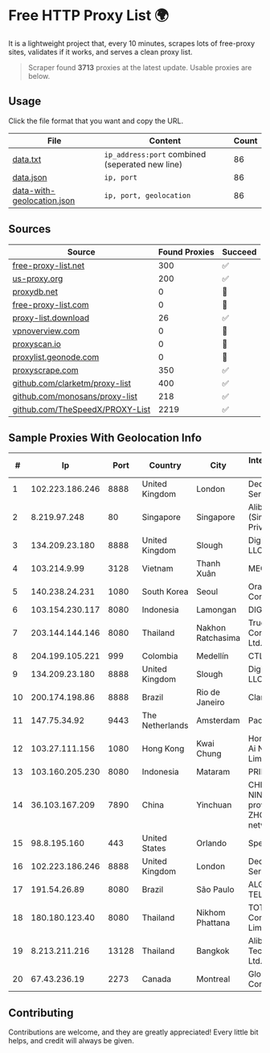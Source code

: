 
# Free HTTP Proxy List 🌍

It is a lightweight project that, every 10 minutes, scrapes lots of free-proxy sites, validates if it works, and serves a clean proxy list.


> Scraper found **3713** proxies at the latest update. Usable proxies are below.

## Usage

Click the file format that you want and copy the URL.


|File|Content|Count|
|----|-------|-----|
|[data.txt](https://raw.githubusercontent.com/themiralay/Proxy-List-World/master/data.txt)|`ip_address:port` combined (seperated new line)|86|
|[data.json](https://raw.githubusercontent.com/themiralay/Proxy-List-World/master/data.json)|`ip, port`|86|
|[data-with-geolocation.json](https://raw.githubusercontent.com/themiralay/Proxy-List-World/master/data-with-geolocation.json)|`ip, port, geolocation`|86|

## Sources

|Source|Found Proxies|Succeed|
|------|-------------|-------|
|[free-proxy-list.net](https://free-proxy-list.net)|300|✅|
|[us-proxy.org](https://www.us-proxy.org)|200|✅|
|[proxydb.net](http://proxydb.net)|0|🚫|
|[free-proxy-list.com](https://free-proxy-list.com/?page=&port=&type%5B%5D=http&type%5B%5D=https&up_time=0&search=Search)|0|🚫|
|[proxy-list.download](https://www.proxy-list.download/HTTP)|26|✅|
|[vpnoverview.com](https://vpnoverview.com/privacy/anonymous-browsing/free-proxy-servers)|0|🚫|
|[proxyscan.io](https://www.proxyscan.io)|0|🚫|
|[proxylist.geonode.com](https://proxylist.geonode.com/api/proxy-list?limit=300&page=1&sort_by=lastChecked&sort_type=desc&protocols=http,https)|0|🚫|
|[proxyscrape.com](https://api.proxyscrape.com/v2/?request=displayproxies&protocol=http&timeout=10000&country=all&ssl=all&anonymity=all)|350|✅|
|[github.com/clarketm/proxy-list](https://raw.githubusercontent.com/clarketm/proxy-list/master/proxy-list-raw.txt)|400|✅|
|[github.com/monosans/proxy-list](https://raw.githubusercontent.com/monosans/proxy-list/main/proxies/http.txt)|218|✅|
|[github.com/TheSpeedX/PROXY-List](https://raw.githubusercontent.com/TheSpeedX/PROXY-List/master/http.txt)|2219|✅|


## Sample Proxies With Geolocation Info

|#|Ip|Port|Country|City|Internet Service Provider|
|-|--|----|-------|----|-------------------------|
|1|102.223.186.246|8888|United Kingdom|London|Dedicated Servers|
|2|8.219.97.248|80|Singapore|Singapore|Alibaba Cloud (Singapore) Private Limited|
|3|134.209.23.180|8888|United Kingdom|Slough|DigitalOcean, LLC|
|4|103.214.9.99|3128|Vietnam|Thanh Xuân|MEGACORE|
|5|140.238.24.231|1080|South Korea|Seoul|Oracle Corporation|
|6|103.154.230.117|8080|Indonesia|Lamongan|DIGITNET|
|7|203.144.144.146|8080|Thailand|Nakhon Ratchasima|True Internet Corporation CO. Ltd.|
|8|204.199.105.221|999|Colombia|Medellín|CTL Colombia|
|9|134.209.23.180|8888|United Kingdom|Slough|DigitalOcean, LLC|
|10|200.174.198.86|8888|Brazil|Rio de Janeiro|Claro S.A|
|11|147.75.34.92|9443|The Netherlands|Amsterdam|Packet Host, Inc.|
|12|103.27.111.156|1080|Hong Kong|Kwai Chung|Hong Kong San Ai Net Int'l Limited|
|13|103.160.205.230|8080|Indonesia|Mataram|PRIME|
|14|36.103.167.209|7890|China|Yinchuan|CHINANET NINGXIA province ZHONGWEI IDC network|
|15|98.8.195.160|443|United States|Orlando|Spectrum|
|16|102.223.186.246|8888|United Kingdom|London|Dedicated Servers|
|17|191.54.26.89|8080|Brazil|São Paulo|ALGAR TELECOM S/A|
|18|180.180.123.40|8080|Thailand|Nikhom Phattana|TOT Public Company Limited|
|19|8.213.211.216|13128|Thailand|Bangkok|Alibaba (US) Technology Co., Ltd.|
|20|67.43.236.19|2273|Canada|Montreal|GloboTech Communications|



## Contributing

Contributions are welcome, and they are greatly appreciated! Every
little bit helps, and credit will always be given.

